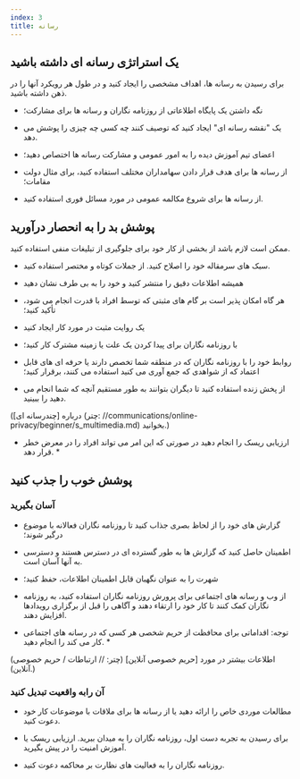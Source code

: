 ```yaml
---
index: 3
title: رسانه
---
```

## یک استراتژی رسانه ای داشته باشید

برای رسیدن به رسانه ها، اهداف مشخصی را ایجاد کنید و در طول هر رویکرد آنها را در ذهن داشته باشید.

- نگه داشتن یک پایگاه اطلاعاتی از روزنامه نگاران و رسانه ها برای مشارکت؛

- یک "نقشه رسانه ای" ایجاد کنید که توصیف کنند چه کسی چه چیزی را پوشش می دهد.

- اعضای تیم آموزش دیده را به امور عمومی و مشارکت رسانه ها اختصاص دهید؛

- از رسانه ها برای هدف قرار دادن سهامداران مختلف استفاده کنید، برای مثال دولت
مقامات؛

- از رسانه ها برای شروع مکالمه عمومی در مورد مسائل فوری استفاده کنید.

## پوشش بد را به انحصار درآورید

ممکن است لازم باشد از بخشی از کار خود برای جلوگیری از تبلیغات منفی استفاده کنید.

- سبک های سرمقاله خود را اصلاح کنید. از جملات کوتاه و مختصر استفاده کنید.

- همیشه اطلاعات دقیق را منتشر کنید و خود را به بی طرف نشان دهید

- هر گاه امکان پذیر است بر گام های مثبتی که توسط افراد با قدرت انجام می شود، تأکید کنید؛

- یک روایت مثبت در مورد کار ایجاد کنید

- با روزنامه نگاران برای پیدا کردن یک علت یا زمینه مشترک کار کنید؛

- روابط خود را با روزنامه نگاران که در منطقه شما تخصص دارند یا حرفه ای های قابل اعتماد که از شواهدی که جمع آوری می کنید استفاده می کنند، برقرار کنید؛

- از پخش زنده استفاده کنید تا دیگران بتوانند به طور مستقیم آنچه که شما انجام می دهید را ببینید.

(درباره [چندرسانه ای] (چتر: //communications/online-privacy/beginner/s_multimedia.md) بخوانید.)

* ارزیابی ریسک را انجام دهید در صورتی که این امر می تواند افراد را در معرض خطر قرار دهد. *


## پوشش خوب را جذب کنید

### آسان بگیرید

- گزارش های خود را از لحاظ بصری جذاب کنید تا روزنامه نگاران فعالانه با موضوع درگیر شوند؛

- اطمینان حاصل کنید که گزارش ها به طور گسترده ای در دسترس هستند و دسترسی به آنها آسان است.

- شهرت را به عنوان نگهبان قابل اطمینان اطلاعات، حفظ کنید؛

- از وب و رسانه های اجتماعی برای پرورش روزنامه نگاران استفاده کنید، به روزنامه نگاران کمک کنند تا کار خود را ارتقاء دهند و آگاهی را قبل از برگزاری رویدادها افزایش دهند.

* توجه: اقداماتی برای محافظت از حریم شخصی هر کسی که در رسانه های اجتماعی کار می کند را انجام دهید. *

(اطلاعات بیشتر در مورد [حریم خصوصی آنلاین] (چتر: // ارتباطات / حریم خصوصی آنلاین).)

### آن رابه واقعیت تبدیل کنید

- مطالعات موردی خاص را ارائه دهید یا از رسانه ها برای ملاقات با موضوعات کار خود دعوت کنید.

- برای رسیدن به تجربه دست اول، روزنامه نگاران را به میدان ببرید. ارزیابی ریسک یا آموزش امنیت را در پیش بگیرید.

- روزنامه نگاران را به فعالیت های نظارت بر محاکمه دعوت کنید.